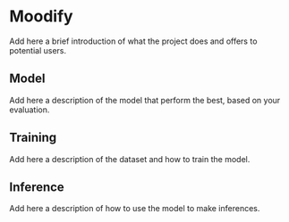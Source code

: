 # Moodify

Add here a brief introduction of what the project does and offers to potential users.

## Model

Add here a description of the model that perform the best, based on your evaluation.

## Training

Add here a description of the dataset and how to train the model.

## Inference

Add here a description of how to use the model to make inferences.
